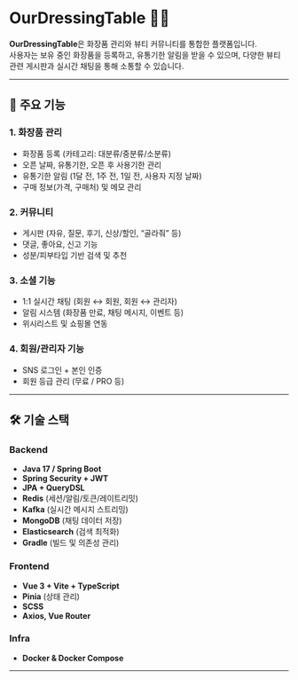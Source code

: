 # OurDressingTable 👗✨

**OurDressingTable**은 화장품 관리와 뷰티 커뮤니티를 통합한 플랫폼입니다.  
사용자는 보유 중인 화장품을 등록하고, 유통기한 알림을 받을 수 있으며, 다양한 뷰티 관련 게시판과 실시간 채팅을 통해 소통할 수 있습니다.  

---

## 📌 주요 기능

### 1. 화장품 관리
- 화장품 등록 (카테고리: 대분류/중분류/소분류)
- 오픈 날짜, 유통기한, 오픈 후 사용기한 관리
- 유통기한 알림 (1달 전, 1주 전, 1일 전, 사용자 지정 날짜)
- 구매 정보(가격, 구매처) 및 메모 관리

### 2. 커뮤니티
- 게시판 (자유, 질문, 후기, 신상/할인, “골라줘” 등)
- 댓글, 좋아요, 신고 기능
- 성분/피부타입 기반 검색 및 추천

### 3. 소셜 기능
- 1:1 실시간 채팅 (회원 ↔ 회원, 회원 ↔ 관리자)
- 알림 시스템 (화장품 만료, 채팅 메시지, 이벤트 등)
- 위시리스트 및 쇼핑몰 연동

### 4. 회원/관리자 기능
- SNS 로그인 + 본인 인증
- 회원 등급 관리 (무료 / PRO 등)
---

## 🛠 기술 스택

### Backend
- **Java 17 / Spring Boot**
- **Spring Security + JWT**
- **JPA + QueryDSL**
- **Redis** (세션/알림/토큰/레이트리밋)
- **Kafka** (실시간 메시지 스트리밍)
- **MongoDB** (채팅 데이터 저장)
- **Elasticsearch** (검색 최적화)
- **Gradle** (빌드 및 의존성 관리)

### Frontend
- **Vue 3 + Vite + TypeScript**
- **Pinia** (상태 관리)
- **SCSS**
- **Axios, Vue Router**

### Infra
- **Docker & Docker Compose**

---

